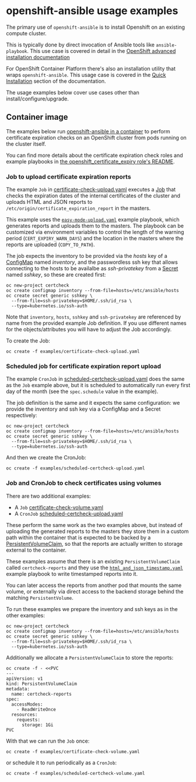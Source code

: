 # openshift-ansible usage examples

The primary use of `openshift-ansible` is to install Openshift on an existing compute cluster.

This is typically done by direct invocation of Ansible tools like `ansible-playbook`. This use case is covered in detail in the [OpenShift advanced installation documentation](https://docs.okd.io/latest/install_config/install/advanced_install.html)

For OpenShift Container Platform there's also an installation utility that wraps `openshift-ansible`. This usage case is covered in the [Quick Installation](https://docs.openshift.com/container-platform/latest/install_config/install/quick_install.html) section of the documentation.

The usage examples below cover use cases other than install/configure/upgrade.

## Container image

The examples below run [openshift-ansible in a container](../README_CONTAINER_IMAGE.md) to perform certificate expiration checks on an OpenShift cluster from pods running on the cluster itself.

You can find more details about the certificate expiration check roles and example playbooks in [the openshift_certificate_expiry role's README](../roles/openshift_certificate_expiry/README.md).

### Job to upload certificate expiration reports

The example `Job` in [certificate-check-upload.yaml](certificate-check-upload.yaml) executes a [Job](https://docs.okd.io/latest/dev_guide/jobs.html) that checks the expiration dates of the internal certificates of the cluster and uploads HTML and JSON reports to `/etc/origin/certificate_expiration_report` in the masters.

This example uses the [`easy-mode-upload.yaml`](../playbooks/openshift-checks/certificate_expiry/easy-mode-upload.yaml) example playbook, which generates reports and uploads them to the masters. The playbook can be customized via environment variables to control the length of the warning period (`CERT_EXPIRY_WARN_DAYS`) and the location in the masters where the reports are uploaded (`COPY_TO_PATH`).

The job expects the inventory to be provided via the *hosts* key of a [ConfigMap](https://docs.okd.io/latest/dev_guide/configmaps.html) named *inventory*, and the passwordless ssh key that allows connecting to the hosts to be availalbe as *ssh-privatekey* from a [Secret](https://docs.okd.io/latest/dev_guide/secrets.html) named *sshkey*, so these are created first:

    oc new-project certcheck
    oc create configmap inventory --from-file=hosts=/etc/ansible/hosts
    oc create secret generic sshkey \
      --from-file=ssh-privatekey=$HOME/.ssh/id_rsa \
      --type=kubernetes.io/ssh-auth

Note that `inventory`, `hosts`, `sshkey` and `ssh-privatekey` are referenced by name from the provided example Job definition. If you use different names for the objects/attributes you will have to adjust the Job accordingly.

To create the Job:

    oc create -f examples/certificate-check-upload.yaml

### Scheduled job for certificate expiration report upload

The example `CronJob` in [scheduled-certcheck-upload.yaml](scheduled-certcheck-upload.yaml) does the same as the `Job` example above, but it is scheduled to automatically run every first day of the month (see the `spec.schedule` value in the example).

The job definition is the same and it expects the same configuration: we provide the inventory and ssh key via a ConfigMap and a Secret respectively:

    oc new-project certcheck
    oc create configmap inventory --from-file=hosts=/etc/ansible/hosts
    oc create secret generic sshkey \
      --from-file=ssh-privatekey=$HOME/.ssh/id_rsa \
      --type=kubernetes.io/ssh-auth

And then we create the CronJob:

    oc create -f examples/scheduled-certcheck-upload.yaml

### Job and CronJob to check certificates using volumes

There are two additional examples:

 - A `Job` [certificate-check-volume.yaml](certificate-check-volume.yaml)
 - A `CronJob` [scheduled-certcheck-upload.yaml](scheduled-certcheck-upload.yaml)

These perform the same work as the two examples above, but instead of uploading the generated reports to the masters they store them in a custom path within the container that is expected to be backed by a [PersistentVolumeClaim](https://docs.okd.io/latest/dev_guide/persistent_volumes.html), so that the reports are actually written to storage external to the container.

These examples assume that there is an existing `PersistentVolumeClaim` called `certcheck-reports` and they use the  [`html_and_json_timestamp.yaml`](../playbooks/openshift-checks/certificate_expiry/html_and_json_timestamp.yaml) example playbook to write timestamped reports into it.

You can later access the reports from another pod that mounts the same volume, or externally via direct access to the backend storage behind the matching `PersistentVolume`.

To run these examples we prepare the inventory and ssh keys as in the other examples:

    oc new-project certcheck
    oc create configmap inventory --from-file=hosts=/etc/ansible/hosts
    oc create secret generic sshkey \
      --from-file=ssh-privatekey=$HOME/.ssh/id_rsa \
      --type=kubernetes.io/ssh-auth

Additionally we allocate a `PersistentVolumeClaim` to store the reports:

    oc create -f - <<PVC
    ---
    apiVersion: v1
    kind: PersistentVolumeClaim
    metadata:
      name: certcheck-reports
    spec:
      accessModes:
        - ReadWriteOnce
      resources:
        requests:
          storage: 1Gi
    PVC

With that we can run the `Job` once:

    oc create -f examples/certificate-check-volume.yaml

or schedule it to run periodically as a `CronJob`:

    oc create -f examples/scheduled-certcheck-volume.yaml
